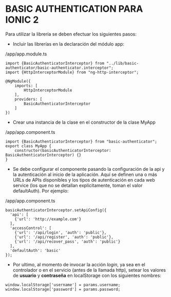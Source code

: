 # BASIC AUTHENTICATION PARA IONIC 2

Para utilizar la librería se deben efectuar los siguientes pasos:

- Incluir las librerías en la declaración del módulo app:

/app/app.module.ts
```
import {BasicAuthenticatorInterceptor} from "../lib/basic-authenticator/basic-authenticator.interceptor";
import {HttpInterceptorModule} from "ng-http-interceptor";

@NgModule({
    imports: [
        HttpInterceptorModule
    ],
    providers: [
        BasicAuthenticatorInterceptor
    ]
})
```

- Crear una instancia de la clase en el constructor de la clase MyApp

/app/app.component.ts
```
import {BasicAuthenticatorInterceptor} from "basic-authenticator";
export class MyApp {
    constructor(basicAuthenticatorInterceptor: BasicAuthenticatorInterceptor) {}
}
```


- Se debe configurar el componente pasando la configuración de la api y la autenticación al inicio de la aplicación. Aquí se definen una o más URLs de APIs disponibles y los tipos de autenticación en cada web service (los que no se detallan explícitamente, toman el valor defaultAuth). Por ejemplo:

/app/app.component.ts
```
basicAuthenticatorInterceptor.setApiConfig({
  'api': [
    {'url': 'http://example.com'}
  ],
  'accessControl': [
    {'url': '/api/login', 'auth': 'public'},
    {'url': '/api/register', 'auth': 'public'},
    {'url': '/api/recover_pass', 'auth': 'public'}
  ],
  'defaultAuth': 'basic'
});
```

- Por ultimo, al momento de invocar la acción *login*, ya sea en el controlador o en el servicio (antes de la llamada http), setear los valores de **usuario** y **contraseña** en localStorage con los siguientes nombres:

```
window.localStorage['username'] = params.username;
window.localStorage['password'] = params.password;
```
